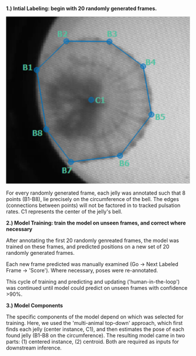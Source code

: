 **1.) Intial Labeling: begin with 20 randomly generated frames.**

![Labeling Convention](1_labeling_conventions.png)

For every randomly generated frame, each jelly was annotated such that 8 points (B1-B8), lie precisely on the circumference of the bell. The edges (connections between points) will not be factored in to tracked pulsation rates. C1 represents the center of the jelly's bell.

**2.) Model Training: train the model on unseen frames, and correct where necessary**

After annotating the first 20 randomly genreated frames, the model was trained on these frames, and predicted positions on a new set of 20 randomly generated frames. 

Each new frame predicted was manually examined (Go -> Next Labeled Frame -> 'Score'). Where necessary, poses were re-annotated.

This cycle of training and predicting and updating ('human-in-the-loop') was continued until model could predict on unseen frames with confidence >90%. 

**3.) Model Components** 

The specific components of the model depend on which was selected for training. Here, we used the 'multi-animal top-down' approach, which first finds each jelly (center instance, C1), and then estimates the pose of each found jelly (B1-B8 on the circumference). The resulting model came in two parts: (1) centered instance, (2) centroid. Both are required as inputs for downstream inference.  
